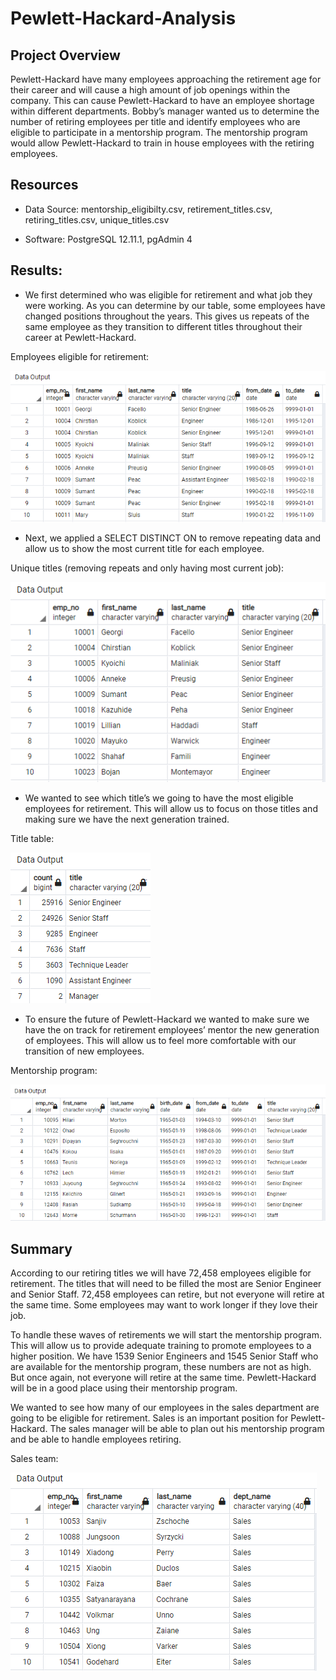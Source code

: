 # Pewlett-Hackard-Analysis

## Project Overview
Pewlett-Hackard have many employees approaching the retirement age for their career and will cause a high amount of job openings within the company. This can cause Pewlett-Hackard to have an employee shortage within different departments. Bobby’s manager wanted us to determine the number of retiring employees per title and identify employees who are eligible to participate in a mentorship program. The mentorship program would allow Pewlett-Hackard to train in house employees with the retiring employees. 
## Resources
- Data Source: mentorship_eligibilty.csv, retirement_titles.csv, retiring_titles.csv, unique_titles.csv

- Software: PostgreSQL 12.11.1, pgAdmin 4
	
## Results:

- We first determined who was eligible for retirement and what job they were working. As you can determine by our table, some employees have changed positions throughout the years. This gives us repeats of the same employee as they transition to different titles throughout their career at Pewlett-Hackard.

Employees eligible for retirement: 

![Retirement-Titles]( https://github.com/NickFoley47/Pewlett-Hackard-Analysis/blob/main/Pics%20of%20Data/Retirement-Titles.PNG)


- Next, we applied a SELECT DISTINCT ON to remove repeating data and allow us to show the most current title for each employee.

Unique titles (removing repeats and only having most current job):

![Uni-titles]( https://github.com/NickFoley47/Pewlett-Hackard-Analysis/blob/main/Pics%20of%20Data/Uni-titles.PNG)

- We wanted to see which title’s we going to have the most eligible employees for retirement. This will allow us to focus on those titles and making sure we have the next generation trained.

Title table: 

![Title-ret](https://github.com/NickFoley47/Pewlett-Hackard-Analysis/blob/main/Pics%20of%20Data/Title-ret.PNG)

- To ensure the future of Pewlett-Hackard we wanted to make sure we have the on track for retirement employees’ mentor the new generation of employees. This will allow us to feel more comfortable with  our transition of new employees.

Mentorship program: 

![Employees-mentor]( https://github.com/NickFoley47/Pewlett-Hackard-Analysis/blob/main/Pics%20of%20Data/Employees-mentor.PNG)

## Summary
According to our retiring titles we will have 72,458 employees eligible for retirement. The titles that will need to be filled the most are Senior Engineer and Senior Staff. 72,458 employees can retire, but not everyone will retire at the same time. Some employees may want to work longer if they love their job. 

To handle these waves of retirements we will start the mentorship program. This will allow us to provide adequate training to promote employees to a higher position. We have 1539 Senior Engineers and 1545 Senior Staff who are available for the mentorship program, these numbers are not as high. But once again, not everyone will retire at the same time. Pewlett-Hackard will be in a good place using their mentorship program. 

We wanted to see how many of our employees in the sales department are going to be eligible for retirement. Sales is an important position for Pewlett-Hackard. The sales manager will be able to plan out his mentorship program and be able to handle employees retiring. 

Sales team:

![Sales-ret]( https://github.com/NickFoley47/Pewlett-Hackard-Analysis/blob/main/Pics%20of%20Data/Sales-ret.PNG)
